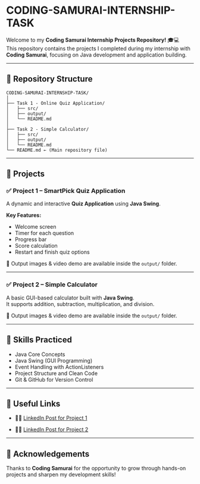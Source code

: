 # CODING-SAMURAI-INTERNSHIP-TASK

Welcome to my **Coding Samurai Internship Projects Repository!** 🎓💻  
This repository contains the projects I completed during my internship with **Coding Samurai**, focusing on Java development and application building.

---

## 📁 Repository Structure

```
CODING-SAMURAI-INTERNSHIP-TASK/
│
├── Task 1 - Online Quiz Application/
│   ├── src/
│   ├── output/
│   └── README.md
│
├── Task 2 - Simple Calculator/
│   ├── src/
│   ├── output/
│   └── README.md
└── README.md ← (Main repository file)
```

---

## 🚀 Projects

### ✅ Project 1 – SmartPick Quiz Application
A dynamic and interactive **Quiz Application** using **Java Swing**.

**Key Features:**
- Welcome screen
- Timer for each question
- Progress bar
- Score calculation
- Restart and finish quiz options

📸 Output images & video demo are available inside the `output/` folder.

---

### ✅ Project 2 – Simple Calculator
A basic GUI-based calculator built with **Java Swing**.  
It supports addition, subtraction, multiplication, and division.

📸 Output images & video demo are available inside the `output/` folder.

---

## 🧠 Skills Practiced

- Java Core Concepts  
- Java Swing (GUI Programming)  
- Event Handling with ActionListeners  
- Project Structure and Clean Code  
- Git & GitHub for Version Control

---

## 🔗 Useful Links

- 👨‍💻 [LinkedIn Post for Project 1](https://www.linkedin.com/posts/subhamsoni2701_internship-coding-java-activity-7348408805422002176-H4FA?utm_source=share&utm_medium=member_desktop&rcm=ACoAAELDUnEBfs9RjqqS9x-wEhmF-jNTwGWnGm0)

- 👨‍💻 [LinkedIn Post for Project 2](https://www.linkedin.com/posts/subhamsoni2701_java-swing-internship-activity-7351851747717341185-CnCM?utm_source=share&utm_medium=member_desktop&rcm=ACoAAELDUnEBfs9RjqqS9x-wEhmF-jNTwGWnGm0)

---

## 🙌 Acknowledgements

Thanks to **Coding Samurai** for the opportunity to grow through hands-on projects and sharpen my development skills!
